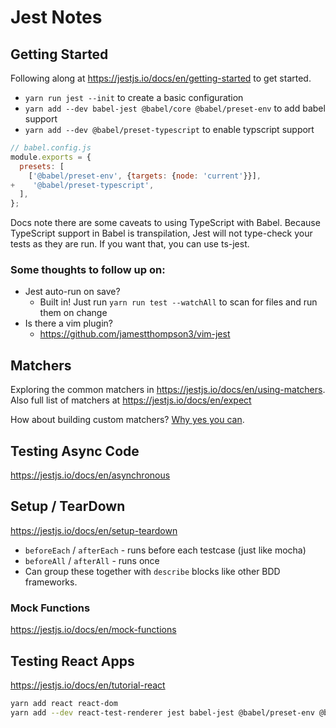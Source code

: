 # Jest Notes


## Getting Started

Following along at https://jestjs.io/docs/en/getting-started to get started. 

* `yarn run jest --init` to create a basic configuration
* `yarn add --dev babel-jest @babel/core @babel/preset-env` to add babel support
* `yarn add --dev @babel/preset-typescript` to enable typscript support

```js
// babel.config.js
module.exports = {
  presets: [
    ['@babel/preset-env', {targets: {node: 'current'}}],
+    '@babel/preset-typescript',
  ],
};

```
Docs note there are some caveats to using TypeScript with Babel. Because TypeScript support in Babel is transpilation, Jest will not type-check your tests as they are run. If you want that, you can use ts-jest.


### Some thoughts to follow up on:
* Jest auto-run on save? 
  * Built in! Just run `yarn run test --watchAll` to scan for files and run them on change
* Is there a vim plugin?
  * https://github.com/jamestthompson3/vim-jest 

## Matchers
Exploring the common matchers in https://jestjs.io/docs/en/using-matchers.
Also full list of matchers at https://jestjs.io/docs/en/expect

How about building custom matchers? [Why yes you can](https://jest-bot.github.io/jest/docs/expect.html#expectextendmatchers).


## Testing Async Code
https://jestjs.io/docs/en/asynchronous

## Setup / TearDown
https://jestjs.io/docs/en/setup-teardown

* `beforeEach` / `afterEach` - runs before each testcase (just like mocha)
* `beforeAll` / `afterAll` - runs once
* Can group these together with `describe` blocks like other BDD frameworks.

### Mock Functions
https://jestjs.io/docs/en/mock-functions


## Testing React Apps
https://jestjs.io/docs/en/tutorial-react

```bash
yarn add react react-dom
yarn add --dev react-test-renderer jest babel-jest @babel/preset-env @babel/preset-react react-test-renderer

```



